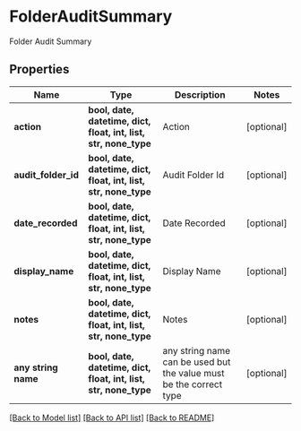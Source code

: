 # FolderAuditSummary

Folder Audit Summary

## Properties
Name | Type | Description | Notes
------------ | ------------- | ------------- | -------------
**action** | **bool, date, datetime, dict, float, int, list, str, none_type** | Action | [optional] 
**audit_folder_id** | **bool, date, datetime, dict, float, int, list, str, none_type** | Audit Folder Id | [optional] 
**date_recorded** | **bool, date, datetime, dict, float, int, list, str, none_type** | Date Recorded | [optional] 
**display_name** | **bool, date, datetime, dict, float, int, list, str, none_type** | Display Name | [optional] 
**notes** | **bool, date, datetime, dict, float, int, list, str, none_type** | Notes | [optional] 
**any string name** | **bool, date, datetime, dict, float, int, list, str, none_type** | any string name can be used but the value must be the correct type | [optional]

[[Back to Model list]](../README.md#documentation-for-models) [[Back to API list]](../README.md#documentation-for-api-endpoints) [[Back to README]](../README.md)



